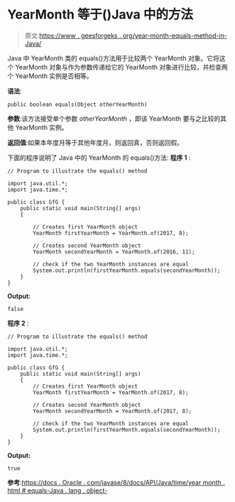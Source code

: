 # YearMonth 等于()Java 中的方法

> 原文:[https://www . geesforgeks . org/year-month-equals-method-in-Java/](https://www.geeksforgeeks.org/yearmonth-equals-method-in-java/)

Java 中 YearMonth 类的 equals()方法用于比较两个 YearMonth 对象。它将这个 YearMonth 对象与作为参数传递给它的 YearMonth 对象进行比较，并检查两个 YearMonth 实例是否相等。

**语法**:

```
public boolean equals(Object otherYearMonth)

```

**参数**:该方法接受单个参数 *otherYearMonth* ，即该 YearMonth 要与之比较的其他 YearMonth 实例。

**返回值**:如果本年度月等于其他年度月，则返回真，否则返回假。

下面的程序说明了 Java 中的 YearMonth 的 equals()方法:
**程序 1** :

```
// Program to illustrate the equals() method

import java.util.*;
import java.time.*;

public class GfG {
    public static void main(String[] args)
    {

        // Creates first YearMonth object
        YearMonth firstYearMonth = YearMonth.of(2017, 8);

        // Creates second YearMonth object
        YearMonth secondYearMonth = YearMonth.of(2016, 11);

        // check if the two YearMonth instances are equal
        System.out.println(firstYearMonth.equals(secondYearMonth));
    }
}
```

**Output:**

```
false

```

**程序 2** :

```
// Program to illustrate the equals() method

import java.util.*;
import java.time.*;

public class GfG {
    public static void main(String[] args)
    {
        // Creates first YearMonth object
        YearMonth firstYearMonth = YearMonth.of(2017, 8);

        // Creates second YearMonth object
        YearMonth secondYearMonth = YearMonth.of(2017, 8);

        // check if the two YearMonth instances are equal
        System.out.println(firstYearMonth.equals(secondYearMonth));
    }
}
```

**Output:**

```
true

```

**参考**:[https://docs . Oracle . com/javase/8/docs/API/Java/time/year month . html # equals-Java . lang . object-](https://docs.oracle.com/javase/8/docs/api/java/time/YearMonth.html#equals-java.lang.Object-)